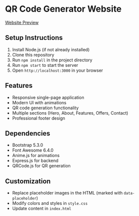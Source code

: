# QR Code Generator Website

[Website Preview]("Preview.jpeg")

## Setup Instructions
1. Install Node.js (if not already installed)
2. Clone this repository
3. Run `npm install` in the project directory
4. Run `npm start` to start the server
5. Open `http://localhost:3000` in your browser

## Features
- Responsive single-page application
- Modern UI with animations
- QR code generation functionality
- Multiple sections (Hero, About, Features, Offers, Contact)
- Professional footer design

## Dependencies
- Bootstrap 5.3.0
- Font Awesome 6.4.0
- Anime.js for animations
- Express.js for backend
- QRCode.js for QR generation

## Customization
- Replace placeholder images in the HTML (marked with `data-placeholder`)
- Modify colors and styles in `style.css`
- Update content in `index.html`
